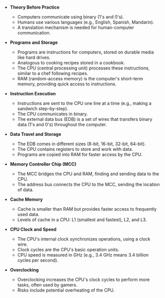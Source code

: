 - **Theory Before Practice**
  - Computers communicate using binary (1's and 0's).
  - Humans use various languages (e.g., English, Spanish, Mandarin).
  - A translation mechanism is needed for human-computer communication.

- **Programs and Storage**
  - Programs are instructions for computers, stored on durable media like hard drives.
  - Analogous to cooking recipes stored in a cookbook.
  - The CPU (central processing unit) processes these instructions, similar to a chef following recipes.
  - RAM (random-access memory) is the computer's short-term memory, providing quick access to instructions.

- **Instruction Execution**
  - Instructions are sent to the CPU one line at a time (e.g., making a sandwich step-by-step).
  - The CPU communicates in binary.
  - The external data bus (EDB) is a set of wires that transfers binary data (1's and 0's) throughout the computer.

- **Data Travel and Storage**
  - The EDB comes in different sizes (8-bit, 16-bit, 32-bit, 64-bit).
  - The CPU contains registers to store and work with data.
  - Programs are copied into RAM for faster access by the CPU.

- **Memory Controller Chip (MCC)**
  - The MCC bridges the CPU and RAM, finding and sending data to the CPU.
  - The address bus connects the CPU to the MCC, sending the location of data.

- **Cache Memory**
  - Cache is smaller than RAM but provides faster access to frequently used data.
  - Levels of cache in a CPU: L1 (smallest and fastest), L2, and L3.

- **CPU Clock and Speed**
  - The CPU's internal clock synchronizes operations, using a clock wire.
  - Clock cycles are the CPU's basic operation units.
  - CPU speed is measured in GHz (e.g., 3.4 GHz means 3.4 billion cycles per second).

- **Overclocking**
  - Overclocking increases the CPU's clock cycles to perform more tasks, often used by gamers.
  - Risks include potential overheating of the CPU.
